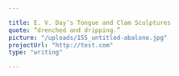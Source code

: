 ```yaml
---

title: E. V. Day’s Tongue and Clam Sculptures
quote: “drenched and dripping.”
picture: "/uploads/155_untitled-abalone.jpg"
projectUrl: "http://test.com"
type: "writing"

---
```

